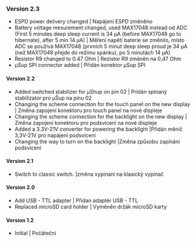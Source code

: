 ### Version 2.3
- ESPD power delivery changed | Napájení ESPD změněno
- Battery voltage mesurement changed, used MAX17048 instead od ADC (First 5 minutes deep sleep current is 34 µA (before MAX17048 go to hibernate), after 5 min 14 µA) | Měření napětí baterie se změnilo, místo ADC se používá MAX17048 (prvních 5 minut deep sleep proud je 34 µA (než MAX17048 přejde do režimu spánku), po 5 minutách 14 µA)
- Resistor R9 changed to 0.47 Ohm | Rezistor R9 změněn na 0,47 Ohm
- µSup SPI connector added | Přidán konektor µSup SPI
#### Version 2.2
- Added switched stabilizer for µShup on pin 02 | Pridán spinaný stabilizator pro µŠup na pinu 02
- Changing the scheme connection for the touch panel on the new display | Změna zapojení konektoru pro touch panel na nové displeje
- Changing the scheme connection for the backlight on the new display | Změna zapojení konektoru pro podsvícení na nové displeje
- Added a 3.3V-21V converter for powering the backlight |Přidán měnič 3,3V-21V pro napájení podsvícení
- Changing the way to turn on the backlight |Změna způsobu zapínání podsvícení
#### Version 2.1
- Switch to classic switch. |změna vypinani na klasický vypinač
#### Version 2.0
- Add USB - TTL adapter | Přidan adaptér USB - TTL
- Replaced microSD card holder | Vyměněn držák microSD karty
#### Version 1.2
- Initial | Počáteční